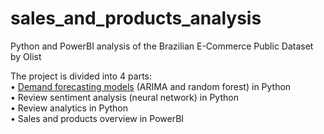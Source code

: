 # sales_and_products_analysis
Python and PowerBI analysis of the Brazilian E-Commerce Public Dataset by Olist

The project is divided into 4 parts:<br>
• [Demand forecasting models](https://github.com/Foggy101/sales_and_products_analysis/blob/main/demand_forecasting.ipynb) (ARIMA and random forest) in Python<br>
• Review sentiment analysis (neural network) in Python<br>
• Review analytics in Python<br>
• Sales and products overview in PowerBI
